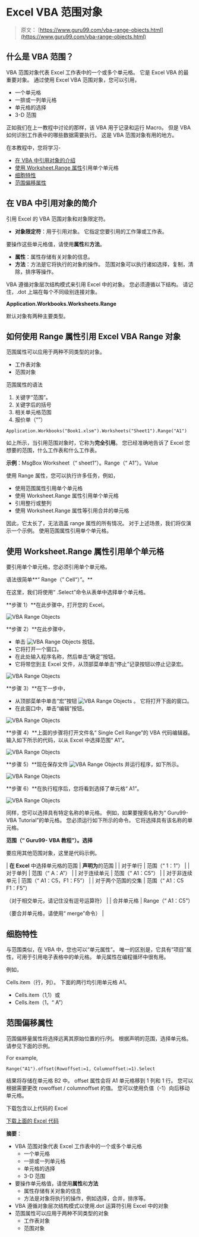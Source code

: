 # Excel VBA 范围对象

> 原文： [https://www.guru99.com/vba-range-objects.html](https://www.guru99.com/vba-range-objects.html)

## 什么是 VBA 范围？

VBA 范围对象代表 Excel 工作表中的一个或多个单元格。 它是 Excel VBA 的最重要对象。 通过使用 Excel VBA 范围对象，您可以引用，

*   一个单元格
*   一排或一列单元格
*   单元格的选择
*   3-D 范围

正如我们在上一教程中讨论的那样，该 VBA 用于记录和运行 Macro。 但是 VBA 如何识别工作表中的哪些数据需要执行。 这是 VBA 范围对象有用的地方。

在本教程中，您将学习-

*   [在 VBA 中引用对象的介绍](#1)
*   [使用 Worksheet.Range 属性](#2)引用单个单元格
*   [细胞特性](#3)
*   [范围偏移属性](#4)

## 在 VBA 中引用对象的简介

引用 Excel 的 VBA 范围对象和对象限定符。

*   **对象限定符**：用于引用对象。 它指定您要引用的工作簿或工作表。

要操作这些单元格值，请使用**属性**和**方法**。

*   **属性**：属性存储有关对象的信息。
*   **方法**：方法是它将执行的对象的操作。 范围对象可以执行诸如选择，复制，清除，排序等操作。

VBA 遵循对象层次结构模式来引用 Excel 中的对象。 您必须遵循以下结构。 请记住，.dot 上端在每个不同级别连接对象。

**Application.Workbooks.Worksheets.Range**

默认对象有两种主要类型。

## 如何使用 Range 属性引用 Excel VBA Range 对象

范围属性可以应用于两种不同类型的对象。

*   工作表对象
*   范围对象

范围属性的语法

1.  关键字“范围”。
2.  关键字后的括号
3.  相关单元格范围
4.  报价单（“”）

```
Application.Workbooks("Book1.xlsm").Worksheets("Sheet1").Range("A1")
```

如上所示，当引用范围对象时，它称为**完全引用**。 您已经准确地告诉了 Excel 您想要的范围，什么工作表和什么工作表。

**示例**：MsgBox Worksheet（“ sheet1”）。Range（“ A1”）。Value

使用 Range 属性，您可以执行许多任务，例如，

*   使用范围属性引用单个单元格
*   使用 Worksheet.Range 属性引用单个单元格
*   引用整行或整列
*   使用 Worksheet.Range 属性等引用合并的单元格

因此，它太长了，无法涵盖 range 属性的所有情况。 对于上述场景，我们将仅演示一个示例。 使用范围属性引用单个单元格。

## 使用 Worksheet.Range 属性引用单个单元格

要引用单个单元格，您必须引用单个单元格。

语法很简单**“ Range（” Cell“）”。**

在这里，我们将使用“ .Select”命令从表单中选择单个单元格。

**步骤 1）**在此步骤中，打开您的 Excel。

![VBA Range Objects](img/363b9b1faf29ff2e1d8d25c62f9d99e5.png "VBA Range Objects")

**步骤 2）**在此步骤中，

*   单击 ![VBA Range Objects](img/0ce340bad2746a18efa6c15dfa0b3a90.png "VBA Range Objects") 按钮。
*   它将打开一个窗口。
*   在此处输入程序名称，然后单击“确定”按钮。
*   它将带您到主 Excel 文件，从顶部菜单单击“停止”记录按钮以停止记录宏。

![VBA Range Objects](img/fd795a77640f6ca8d023612b01ecddee.png "VBA Range Objects")

**步骤 3）**在下一步中，

*   从顶部菜单中单击“宏”按钮 ![VBA Range Objects](img/c2f3bf6fbeba8111b75b18941aaa4ee6.png "VBA Range Objects") 。 它将打开下面的窗口。
*   在此窗口中，单击“编辑”按钮。

![VBA Range Objects](img/239cfa2c5bea9f1116cf4706eb9d7b5f.png "VBA Range Objects")

**步骤 4）**上面的步骤将打开文件名“ Single Cell Range”的 VBA 代码编辑器。 输入如下所示的代码，以从 Excel 中选择范围“ A1”。

![VBA Range Objects](img/7a50e548dc20e48d93d381cad01b2d2a.png "VBA Range Objects")

**步骤 5）**现在保存文件 ![VBA Range Objects](img/1121d3fd8a32fd738f60c28955d61abc.png "VBA Range Objects") 并运行程序，如下所示。

![VBA Range Objects](img/b6de8ef304cef487e1c4579eaf4d2f70.png "VBA Range Objects")

**步骤 6）**在执行程序后，您将看到选择了单元格“ A1”。

![VBA Range Objects](img/175953ea544fbd4340d431f0d633e79c.png "VBA Range Objects")

同样，您可以选择具有特定名称的单元格。 例如，如果要搜索名称为“ Guru99- VBA Tutorial”的单元格。 您必须运行如下所示的命令。 它将选择具有该名称的单元格。

**范围（“ Guru99- VBA 教程”）。选择**

要应用其他范围对象，这里是代码示例。

| **在 Excel** 中选择单元格的范围 | **声明为**的范围 |
| 对于单行 | 范围（“ 1：1”） |
| 对于单列 | 范围（“ A：A”） |
| 对于连续单元 | 范围（“ A1：C5”） |
| 对于非连续单元 | 范围（“ A1：C5，F1：F5”） |
| 对于两个范围的交集 | 范围（“ A1：C5 F1：F5”）

（对于相交单元，请记住没有逗号运算符） |
| 合并单元格 | Range（“ A1：C5”）

（要合并单元格，请使用“ merge”命令） |

## 细胞特性

与范围类似，在 VBA 中，您也可以“单元属性”。 唯一的区别是，它具有“项目”属性，可用于引用电子表格中的单元格。 单元属性在编程循环中很有用。

例如，

Cells.item（行，列）。 下面的两行均引用单元格 A1。

*   Cells.item（1,1）或
*   Cells.item（1，“ A”）

## 范围偏移属性

范围偏移量属性将选择远离其原始位置的行/列。 根据声明的范围，选择单元格。 请参见下面的示例。

For example,

```
Range("A1").offset(Rowoffset:=1, Columnoffset:=1).Select
```

结果将存储在单元格 B2 中。 offset 属性会将 A1 单元格移到 1 列和 1 行。 您可以根据需要更改 rowoffset / columnoffset 的值。 您可以使用负值（-1）向后移动单元格。

下载包含以上代码的 Excel

[下载上面的 Excel 代码](https://drive.google.com/uc?export=download&id=0ByI5-ZLwpo25WW54blAzRGF2cU0)

**摘要**：

*   VBA 范围对象代表 Excel 工作表中的一个或多个单元格
    *   一个单元格
    *   一排或一列单元格
    *   单元格的选择
    *   3-D 范围
*   要操作单元格值，请使用**属性**和**方法**
    *   属性存储有关对象的信息
    *   方法是对象将执行的操作，例如选择，合并，排序等。
*   VBA 遵循对象层次结构模式以使用.dot 运算符引用 Excel 中的对象
*   范围属性可以应用于两种不同类型的对象
    *   工作表对象
    *   范围对象